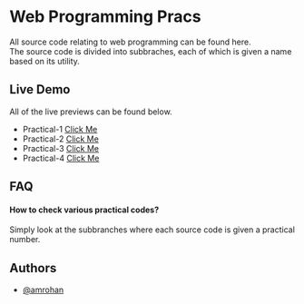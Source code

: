 
# Web Programming Pracs

All source code relating to web programming can be found here.\
The source code is divided into subbraches, each of which is given a name based on its utility.


## Live Demo
All of the live previews can be found below.

- Practical-1 [Click Me](https://1.pracs.ml)
- Practical-2 [Click Me](https://2.pracs.ml)
- Practical-3 [Click Me](https://3.pracs.ml)
- Practical-4 [Click Me](https://4.pracs.ml)
  
## FAQ

#### How to check various practical codes?

Simply look at the subbranches where each source code is given a practical number.

  
## Authors

- [@amrohan](https://www.instagram.com/amrohann)

  
